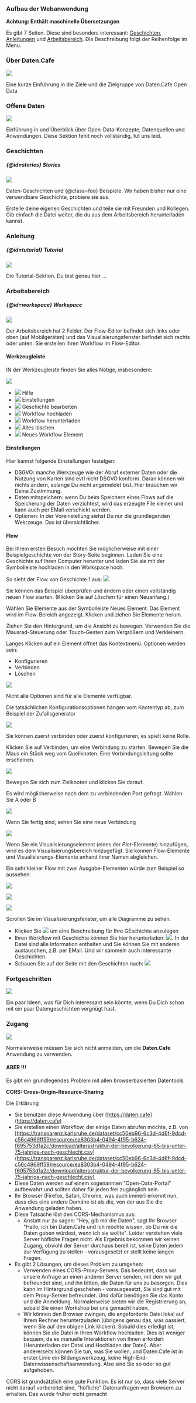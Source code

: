 <!-- remember to have some comment lines in front of the first H§ -->
### Aufbau der Webanwendung

**Achtung: Enthält maschinelle Übersetzungen**

<!-- use H5 with underscore for link targets -->

Es gibt 7 Seiten. Diese sind besonders interessant: [Geschichten](/instructions#stories), [Anleitungen](/instructions#tutorial) und [Arbeitsbereich](/instructions#workspace). Die Beschreibung folgt der Reihenfolge im Menu.

<!-- 
There are 7 levels

  * ![](/img/tutor/coffee.png) General Information
  * ![](/img/tutor/opendata.png) Open Data
  * ![](/img/tutor/stories.png) Stories 
  * ![](/img/tutor/tutorial.png) Tutorial 
  * ![](/img/tutor/workspace.png) Workspace 
  * ![](/img/tutor/advanced.png) Advanced 
  * ![](/img/tutor/account.png) Account 

-->

### Über Daten.Cafe

<img src="/img/tutor/coffee.png" class="large">

Eine kurze Einführung in die Ziele und die Zielgruppe von Daten.Cafe
Open Data


### Offene Daten

<img src="/img/tutor/opendata.png" class="large">

Einführung in und Überblick über Open-Data-Konzepte, Datenquellen und Anwendungen. Diese Sektion fehlt noch vollständig, tut uns leid.

<!-- use H5 with underscore for link target -->

### Geschichten
##### {@id=stories} Stories

<img src="/img/tutor/stories.png" class="large">


Daten-Geschichten und {@class=foo} Beispiele. Wir haben bisher nur eine verwendbare Geschichte, probiere sie aus.

Erstelle deine eigenen Geschichten und teile sie mit Freunden und Kollegen. Gib einfach die Datei weiter, die du aus dem Arbeitsbereich herunterladen kannst.

### Anleitung
##### {@id=tutorial} Tutorial

<img src="/img/tutor/tutorial.png" class="large">

Die Tutorial-Sektion. Du bist genau hier ...

### Arbeitsbereich
##### {@id=workspace} Workspace

<img src="/img/tutor/workspace.png" class="large">

Der Arbeitsbereich hat 2 Felder. Der Flow-Editor befindet sich links oder oben (auf Mobilgeräten) und das Visualisierungsfenster befindet sich rechts oder unten. Sie erstellen Ihren Workflow im Flow-Editor.

#### Werkzeugleiste

IN der Werkzeugleiste finden Sie alles Nötige, insbesondere:

<img src="/img/tutor/toolbar-empty.png" class="wide">

  * ![](/img/tutor/help.png) Hilfe
  * ![](/img/tutor/settings.png) Einstellungen
  * ![](/img/tutor/editStory.png) Geschichte bearbeiten
  * ![](/img/tutor/upload.png) Workflow hochladen
  * ![](/img/tutor/download.png) Workflow herunterladen 
  * ![](/img/tutor/trash.png) Alles löschen 
  * ![](/img/tutor/newItem.png) Neues Workflow Element 


#### Einstellungen

Hier kannst folgende Einstellungen festelgen:

  * DSGVO: manche Werkzeuge wie der Abruf externer Daten oder die Nutzung von Karten sind evtl nicht DSGVO konform. Daran können wir nichts ändern, solange Du nicht angemeldet bist. Hier brauchen wir Deine Zustimmung.
  * Daten mitspeichern: wenn Du beim Speichern eines Flows auf die Speicherung der Daten verzichtest, wird das erzeugte File kleiner und kann auch per EMail verschickt werden.
  * Optionen: In der Voreinstellung siehst Du nur die grundlegenden Wekrzeuge. Das ist übersichtlicher. 

#### Flow

Bei Ihrem ersten Besuch möchten Sie möglicherweise mit einer Beispielgeschichte von der Story-Seite beginnen. Laden Sie eine Geschichte auf Ihren Computer herunter und laden Sie sie mit der Symbolleiste hochladen in den Workspace hoch.

So sieht der Flow von Geschichte 1 aus: ![](/assets/stories/story1.png)

Sie können das Beispiel überprüfen und ändern oder einen vollständig neuen Flow starten. (Klicken Sie auf *Löschen* für einen Neuanfang.)

Wählen Sie Elemente aus der Symbolleiste Neues Element. Das Element wird im Flow-Bereich angezeigt.
Klicken und ziehen Sie Elemente herum.

Ziehen Sie den Hintergrund, um die Ansicht zu bewegen. Verwenden Sie die Mausrad-Steuerung oder Touch-Gesten zum Vergrößern und Verkleinern.

Langes Klicken auf ein Element öffnet das Kontextmenü. Optionen werden sein:

  * Konfigurieren
  * Verbinden
  * Löschen

![](/img/tutor/node-long-click.png)


Nicht alle Optionen sind für alle Elemente verfügbar.

Die tatsächlichen Konfigurationsoptionen hängen vom Knotentyp ab, zum Beispiel der Zufallsgenerator

![](/img/tutor/node-config.png)


Sie können zuerst verbinden oder zuerst konfigurieren, es spielt keine Rolle.

Klicken Sie auf Verbinden, um eine Verbindung zu starten. Bewegen Sie die Maus ein Stück weg vom Quellknoten. Eine Verbindungsleitung sollte erscheinen.

![](/img/tutor/edge-connect-in-progress.png)


Bewegen Sie sich zum Zielknoten und klicken Sie darauf.

Es wird möglicherweise nach dem zu verbindenden Port gefragt. Wählen Sie A oder B

![](/img/tutor/edge-connect-final.png)

Wenn Sie fertig sind, sehen Sie eine neue Verbindung

![](/img/tutor/edge-connect-finish.png)

Wenn Sie ein Visualisierungselement (eines der *Plot*-Elemente) hinzufügen, wird es dem Visualisierungsbereich hinzugefügt.
Sie können Flow-Elemente und Visualisierungs-Elemente anhand ihrer Namen abgleichen.

Ein sehr kleiner Flow mit zwei Ausgabe-Elementen würde zum Beispiel so aussehen:

![](/img/tutor/miniflow.png)

![](/img/tutor/chartplot.png)

![](/img/tutor/tableplot.png)


Scrollen Sie im Visualisierungsfenster, um alle Diagramme zu sehen.

 * Klicken Sie ![](/img/tutor/editStory.png) um eine Beschreibung für Ihre GEschichte anzulegen
 * Ihren Workflow mit Geschichte können Sie hier herunterladen: ![](/img/tutor/download.png). In der Datei sind alle Information enthalten und Sie können Sie mit anderen austauschen, z.B. per EMail. Und wir sammeln auch interessante Geschichten. 
* Schauen SIe auf der Seite mit den Geschichten nach: ![](/img/tutor/stories.png)




### Fortgeschritten

<img src="/img/tutor/advanced.png" class="large">

Ein paar Ideen, was für Dich interessant sein könnte, wenn Du Dich schon mit ein paar Datengeschichten vergnügt hast.

### Zugang

<img src="/img/tutor/account.png" class="large">

Normalerweise müssen Sie sich nicht anmelden, um die **Daten.Cafe** Anwendung zu verwenden.

#### **ABER !!!** 

Es gibt ein grundlegendes Problem mit allen browserbasierten Datentools

**CORS: Cross-Origin-Resource-Sharing**

Die Erklärung

  * Sie benutzen diese Anwendung über [https://daten.cafe](https://daten.cafe)
  * Sie erstellen einen Workflow, der einige Daten abrufen möchte, z.B. von [https://transparenz.karlsruhe.de/dataset/cc50eb96-6c3d-4d6f-9dcd-c56c4969ff59/resource/ea8303b4-0494-4f95-b624-f695753d1a2c/download/altersstruktur-der-bevolkerung-65-bis-unter-75-jahrige-nach-geschlecht.csv](https://transparenz.karlsruhe.de/dataset/cc50eb96-6c3d-4d6f-9dcd-c56c4969ff59/resource/ea8303b4-0494-4f95-b624-f695753d1a2c/download/altersstruktur-der-bevolkerung-65-bis-unter-75-jahrige-nach-geschlecht.csv)
  * Diese Daten werden auf einem sogenannten "Open-Data-Portal" aufbewahrt und sollten daher für jeden frei zugänglich sein.
  * Ihr Browser (Firefox, Safari, Chrome, was auch immer) erkennt nun, dass dies eine andere Domäne ist als die, von der aus Sie die Anwendung geladen haben.
  * Diese Tatsache löst den CORS-Mechanismus aus:
    * Anstatt nur zu sagen: "Hey, gib mir die Daten", sagt Ihr Browser "Hallo, ich bin Daten.Cafe und ich möchte wissen, ob Du mir die Daten geben würdest, wenn ich sie wollte". Leider verstehen viele Server höfliche Fragen nicht. Als Ergebnis bekommen wir keinen Zugang, obwohl der Server durchaus bereit ist, seine Daten jedem zur Verfügung zu stellen - vorausgesetzt er stellt keine langen Fragen.
  * Es gibt 2 Lösungen, um dieses Problem zu umgehen:
    * Verwenden eines CORS-Proxy-Servers. Das bedeutet, dass wir unsere Anfrage an einen anderen Server senden, mit dem wir gut befreundet sind, und ihn bitten, die Daten für uns zu besorgen. Dies kann im Hintergrund geschehen - vorausgesetzt, Sie sind gut mit dem Proxy-Server befreundet. Und dafür benötigen Sie das Konto und die Anmeldung. Normalerweise bieten wir die Registrierung an, sobald Sie einen Workshop bei uns gemacht haben.
    * Wir können den Browser zwingen, die angeforderte Datei lokal auf Ihrem Rechner herunterzuladen (übrigens genau das, was passiert, wenn Sie auf den obigen Link klicken). Sobald dies erledigt ist, können Sie die Datei in Ihren Workflow hochladen. Dies ist weniger bequem, da es manuelle Interaktionen von Ihnen erfordert (Herunterladen der Datei und Hochladen der Datei). Aber andererseits können Sie tun, was Sie wollen, und Daten.Cafe ist in erster Linie ein Bildungswerkzeug, keine High-End-Datenwissenschaftsanwendung. Also sind Sie so oder so gut aufgehoben.

CORS ist grundsätzlich eine gute Funktion. Es ist nur so, dass viele Server nicht darauf vorbereitet sind, "höfliche" Datenanfragen von Browsern zu erhalten. Das wurde früher nicht gemacht


